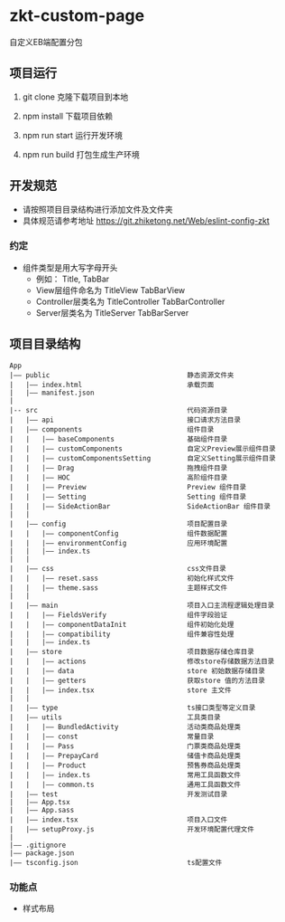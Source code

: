 # zkt-custom-page
自定义EB端配置分包

## 项目运行
1. git clone  克隆下载项目到本地

2. npm install 下载项目依赖

3. npm run start 运行开发环境

4. npm run build 打包生成生产环境


## 开发规范
+ 请按照项目目录结构进行添加文件及文件夹
+ 具体规范请参考地址 https://git.zhiketong.net/Web/eslint-config-zkt

### 约定
+ 组件类型是用大写字母开头
    + 例如： Title, TabBar
    + View层组件命名为 TitleView TabBarView
    + Controller层类名为 TitleController TabBarController
    + Server层类名为 TitleServer TabBarServer


## 项目目录结构

```
App
|—— public                                  静态资源文件夹
|   |—— index.html                          承载页面 
|   |—— manifest.json
|
|-- src                                     代码资源目录
|   |—— api                                 接口请求方法目录
|   |—— components                          组件目录
|   |   |—— baseComponents                  基础组件目录
|   |   |—— customComponents                自定义Preview展示组件目录
|   |   |—— customComponentsSetting         自定义Setting展示组件目录
|   |   |—— Drag                            拖拽组件目录
|   |   |—— HOC                             高阶组件目录
|   |   |—— Preview                         Preview 组件目录
|   |   |—— Setting                         Setting 组件目录
|   |   |—— SideActionBar                   SideActionBar 组件目录
|   |
|   |—— config                              项目配置目录
|   |   |—— componentConfig                 组件数据配置
|   |   |—— environmentConfig               应用环境配置
|   |   |—— index.ts
|   |   
|   |—— css                                 css文件目录
|   |   |—— reset.sass                      初始化样式文件
|   |   |—— theme.sass                      主题样式文件
|   |
|   |—— main                                项目入口主流程逻辑处理目录
|   |   |—— FieldsVerify                    组件字段验证
|   |   |—— componentDataInit               组件初始化处理
|   |   |—— compatibility                   组件兼容性处理
|   |   |—— index.ts
|   |—— store                               项目数据存储仓库目录
|   |   |—— actions                         修改store存储数据方法目录
|   |   |—— data                            store 初始数据存储目录
|   |   |—— getters                         获取store 值的方法目录
|   |   |—— index.tsx                       store 主文件
|   |
|   |—— type                                ts接口类型等定义目录
|   |—— utils                               工具类目录
|   |   |—— BundledActivity                 活动类商品处理类
|   |   |—— const                           常量目录
|   |   |—— Pass                            门票类商品处理类
|   |   |—— PrepayCard                      储值卡商品处理类
|   |   |—— Product                         预售券商品处理类
|   |   |—— index.ts                        常用工具函数文件
|   |   |—— common.ts                       通用工具函数文件
|   |—— test                                开发测试目录
|   |—— App.tsx
|   |—— App.sass
|   |—— index.tsx                           项目入口文件
|   |—— setupProxy.js                       开发环境配置代理文件
|
|—— .gitignore
|—— package.json
|—— tsconfig.json                           ts配置文件

```


### 功能点

+ 样式布局
